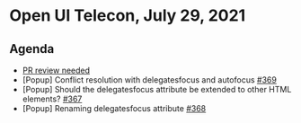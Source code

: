 # Open UI Telecon, July 29, 2021

## Agenda
- [PR review needed](https://github.com/openui/open-ui/pull/360)
- [Popup] Conflict resolution with delegatesfocus and autofocus [#369](https://github.com/openui/open-ui/issues/369)
- [Popup] Should the delegatesfocus attribute be extended to other HTML elements? [#367](https://github.com/openui/open-ui/issues/367)
- [Popup] Renaming delegatesfocus attribute [#368](https://github.com/openui/open-ui/issues/368) 
